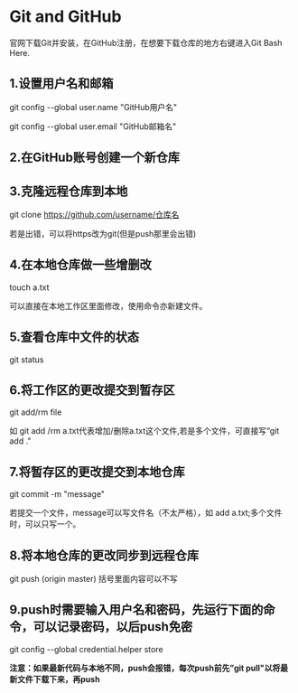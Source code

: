 # Git and GitHub

官网下载Git并安装，在GitHub注册，在想要下载仓库的地方右键进入Git Bash Here.

## 1.设置用户名和邮箱

git config --global user.name "GitHub用户名"

git config --global user.email "GitHub邮箱名"

## 2.在GitHub账号创建一个新仓库

## 3.克隆远程仓库到本地

git clone https://github.com/username/仓库名

若是出错，可以将https改为git(但是push那里会出错)

## 4.在本地仓库做一些增删改

touch a.txt

可以直接在本地工作区里面修改，使用命令亦新建文件。

## 5.查看仓库中文件的状态

git status

## 6.将工作区的更改提交到暂存区

git add/rm file

如 git add /rm a.txt代表增加/删除a.txt这个文件,若是多个文件，可直接写“git add ."

## 7.将暂存区的更改提交到本地仓库

git commit -m "message"

若提交一个文件，message可以写文件名（不太严格），如 add a.txt;多个文件时，可以只写一个。

## 8.将本地仓库的更改同步到远程仓库

git push (origin master)           括号里面内容可以不写

## 9.push时需要输入用户名和密码，先运行下面的命令，可以记录密码，以后push免密

git config --global credential.helper store

**注意：如果最新代码与本地不同，push会报错，每次push前先”git pull"以将最新文件下载下来，再push**